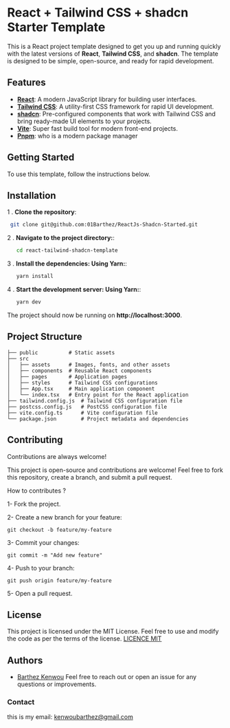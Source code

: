 
# React + Tailwind CSS + shadcn Starter Template

This is a React project template designed to get you up and running quickly with the latest versions of **React**, **Tailwind CSS**, and **shadcn**. The template is designed to be simple, open-source, and ready for rapid development.

## Features

- **[React](https://fr.react.dev/)**: A modern JavaScript library for building user interfaces.
- **[Tailwind CSS](https://tailwindcss.com/)**: A utility-first CSS framework for rapid UI development.
- **[shadcn](https://ui.shadcn.com/)**: Pre-configured components that work with Tailwind CSS and bring ready-made UI elements to your projects.
- **[Vite](https://vitejs.dev/)**: Super fast build tool for modern front-end projects.
- **[Pnpm](https://pnpm.io/fr/)**: who is a modern package manager

## Getting Started

To use this template, follow the instructions below.

## Installation

1 . **Clone the repository**:
  
  ```bash
   git clone git@github.com:01Barthez/ReactJs-Shadcn-Started.git
  ```

2 . **Navigate to the project directory:**:

```bash
   cd react-tailwind-shadcn-template
```

3 . **Install the dependencies: Using Yarn:**:

```bash
   yarn install
```

4 . **Start the development server: Using Yarn:**:

```bash
   yarn dev
```

The project should now be running on **http://localhost:3000**.

## Project Structure

```
├── public          # Static assets
├── src
│   ├── assets      # Images, fonts, and other assets
│   ├── components  # Reusable React components
│   ├── pages       # Application pages
│   ├── styles      # Tailwind CSS configurations
│   ├── App.tsx     # Main application component
│   └── index.tsx   # Entry point for the React application
├── tailwind.config.js  # Tailwind CSS configuration file
├── postcss.config.js   # PostCSS configuration file
├── vite.config.ts      # Vite configuration file
└── package.json        # Project metadata and dependencies

```

## Contributing

Contributions are always welcome!

This project is open-source and contributions are welcome! Feel free to fork this repository, create a branch, and submit a pull request.

How to contributes ?

1- Fork the project.

2- Create a new branch for your feature:

```
git checkout -b feature/my-feature
```

3- Commit your changes:

```
git commit -m "Add new feature"

```

4- Push to your branch:

```
git push origin feature/my-feature

```

5- Open a pull request.

## License

This project is licensed under the MIT License. Feel free to use and modify the code as per the terms of the license.
[LICENCE MIT](https://choosealicense.com/licenses/mit/)

## Authors

- [Barthez Kenwou](https://www.github.com/01Barthez)
Feel free to reach out or open an issue for any questions or improvements.

### Contact

this is my email: [kenwoubarthez@gmail.com](mailto:kenwoubarthez@gmail.com)
